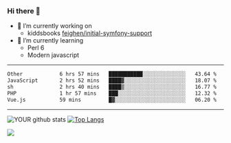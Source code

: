### Hi there 👋

- 🔭 I’m currently working on
  - kiddsbooks [feighen/initial-symfony-support](https://github.com/noondaysun/kiddsbooks.com/tree/feighen/initial-symfony-support)
- 🌱 I’m currently learning
  - Perl 6
  - Modern javascript

---
<!--START_SECTION:waka-->

```txt
Other            6 hrs 57 mins   ███████████░░░░░░░░░░░░░░   43.64 %
JavaScript       2 hrs 52 mins   ████▓░░░░░░░░░░░░░░░░░░░░   18.07 %
sh               2 hrs 40 mins   ████▒░░░░░░░░░░░░░░░░░░░░   16.77 %
PHP              1 hr 57 mins    ███░░░░░░░░░░░░░░░░░░░░░░   12.32 %
Vue.js           59 mins         █▓░░░░░░░░░░░░░░░░░░░░░░░   06.20 %
```

<!--END_SECTION:waka-->
---
![YOUR github stats](https://github-readme-stats.vercel.app/api?username=noondaysun&show_icons=true&theme=onedark) [![Top Langs](https://github-readme-stats.vercel.app/api/top-langs/?username=noondaysun&layout=compact&theme=onedark)](https://github.com/anuraghazra/github-readme-stats)

[<img src="https://img.shields.io/badge/linkedin-%230077B5.svg?&style=for-the-badge&logo=linkedin&logoColor=white" />](https://www.linkedin.com/in/feighen-oosterbroek-9630a514a/)

<!--
**noondaysun/noondaysun** is a ✨ _special_ ✨ repository because its `README.md` (this file) appears on your GitHub profile.

Here are some ideas to get you started:

- 🔭 I’m currently working on ...
- 🌱 I’m currently learning ...
- 👯 I’m looking to collaborate on ...
- 🤔 I’m looking for help with ...
- 💬 Ask me about ...
- 📫 How to reach me: ...
- 😄 Pronouns: ...
- ⚡ Fun fact: ...
-->
